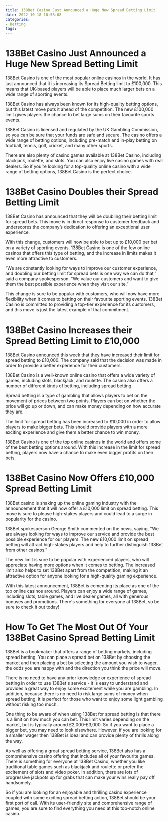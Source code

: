 ```yaml
---
title: 138Bet Casino Just Announced a Huge New Spread Betting Limit
date: 2022-10-18 18:58:08
categories:
- Betting
tags:
---
```



#  138Bet Casino Just Announced a Huge New Spread Betting Limit

138Bet Casino is one of the most popular online casinos in the world. It has just announced that it is increasing its Spread Betting limit to £100,000. This means that UK-based players will be able to place much larger bets on a wide range of sporting events.

138Bet Casino has always been known for its high-quality betting options, but this latest move puts it ahead of the competition. The new £100,000 limit gives players the chance to bet large sums on their favourite sports events.

 138Bet Casino is licensed and regulated by the UK Gambling Commission, so you can be sure that your funds are safe and secure. The casino offers a wide range of betting options, including pre-match and in-play betting on football, tennis, golf, cricket, and many other sports.

There are also plenty of casino games available at 138Bet Casino, including blackjack, roulette, and slots. You can also enjoy live casino games with real dealers. So if you’re looking for a top-quality online casino with a wide range of betting options, 138Bet Casino is the perfect choice.

#  138Bet Casino Doubles their Spread Betting Limit

138Bet Casino has announced that they will be doubling their betting limit for spread bets. This move is in direct response to customer feedback and underscores the company’s dedication to offering an exceptional user experience.

With this change, customers will now be able to bet up to £10,000 per bet on a variety of sporting events. 138Bet Casino is one of the few online casinos that offers this type of betting, and the increase in limits makes it even more attractive to customers.

“We are constantly looking for ways to improve our customer experience, and doubling our betting limit for spread bets is one way we can do that,” said a company spokesperson. “We value our customers and want to give them the best possible experience when they visit our site.”

This change is sure to be popular with customers, who will now have more flexibility when it comes to betting on their favourite sporting events. 138Bet Casino is committed to providing a top-tier experience for its customers, and this move is just the latest example of that commitment.

#  138Bet Casino Increases their Spread Betting Limit to £10,000

138Bet Casino announced this week that they have increased their limit for spread betting to £10,000. The company said that the decision was made in order to provide a better experience for their customers.

138Bet Casino is a well-known online casino that offers a wide variety of games, including slots, blackjack, and roulette. The casino also offers a number of different kinds of betting, including spread betting.

Spread betting is a type of gambling that allows players to bet on the movement of prices between two points. Players can bet on whether the price will go up or down, and can make money depending on how accurate they are.

The limit for spread betting has been increased to £10,000 in order to allow players to make bigger bets. This should provide players with a more exciting experience and give them a better chance to win money.

138Bet Casino is one of the top online casinos in the world and offers some of the best betting options around. With this increase in the limit for spread betting, players now have a chance to make even bigger profits on their bets.

#  138Bet Casino Now Offers £10,000 Spread Betting Limit

138Bet casino is shaking up the online gaming industry with the announcement that it will now offer a £10,000 limit on spread betting. This move is sure to please high-stakes players and could lead to a surge in popularity for the casino.

138Bet spokesperson George Smith commented on the news, saying, "We are always looking for ways to improve our service and provide the best possible experience for our players. The new £10,000 limit on spread betting will attract high-stakes players and help to further distinguish 138Bet from other casinos."

The new limit is sure to be popular with experienced players, who will appreciate having more options when it comes to betting. The increased limit also helps to set 138Bet apart from the competition, making it an attractive option for anyone looking for a high-quality gaming experience.

With this latest announcement, 138Bet is cementing its place as one of the top online casinos around. Players can enjoy a wide range of games, including slots, table games, and live dealer games, all with generous bonuses and promotions. There's something for everyone at 138Bet, so be sure to check it out today!

#  How To Get The Most Out Of Your 138Bet Casino Spread Betting Limit

138Bet is a bookmaker that offers a range of betting markets, including spread betting. You can place a spread bet on 138Bet by choosing the market and then placing a bet by selecting the amount you wish to wager, the odds you are happy with and the direction you think the price will move.

There is no need to have any prior knowledge or experience of spread betting in order to use 138Bet's service - it is easy to understand and provides a great way to enjoy some excitement while you are gambling. In addition, because there is no need to risk large sums of money when spread betting, it is perfect for those who want to enjoy some light gambling without risking too much.

One thing to be aware of when using 138Bet for spread betting is that there is a limit on how much you can bet. This limit varies depending on the market, but is typically around £2,000-£3,000. So if you want to place a bigger bet, you may need to look elsewhere. However, if you are looking for a smaller wager then 138Bet is ideal and can provide plenty of thrills along the way.

As well as offering a great spread betting service, 138Bet also has a comprehensive casino offering that includes all of your favourite games. There is something for everyone at 138Bet Casino, whether you like traditional table games such as blackjack and roulette or prefer the excitement of slots and video poker. In addition, there are lots of progressive jackpots up for grabs that can make your wins really pay off handsomely.

So if you are looking for an enjoyable and thrilling casino experience coupled with some exciting spread betting action, 138Bet should be your first port of call. With its user-friendly site and comprehensive range of games, you are sure to find everything you need at this top-notch online casino.